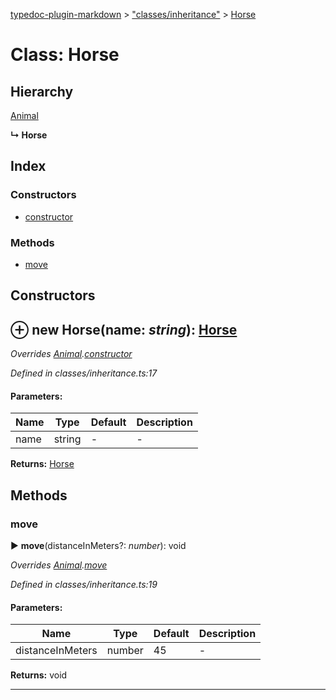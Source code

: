 [typedoc-plugin-markdown](../index.md) > ["classes/inheritance"](../modules/_classes_inheritance_.md) > [Horse](../classes/_classes_inheritance_.horse.md)

# Class: Horse

## Hierarchy


 [Animal](../classes/_classes_inheritance_.animal.md)

**↳ Horse**






## Index

### Constructors

* [constructor](_classes_inheritance_.horse.md#constructor)


### Methods

* [move](_classes_inheritance_.horse.md#move)



<a id="constructor"></a>

## Constructors


## ⊕ **new Horse**(name: *string*): [Horse](../classes/_classes_inheritance_.horse.md)


*Overrides [Animal](_classes_inheritance_.animal.md).[constructor](_classes_inheritance_.animal.md#constructor)*

*Defined in classes/inheritance.ts:17*

#### Parameters:

| Name  | Type                | Default | Description  |
| ------ | ------------------- | ------------ | ------------ |
| name  | string | - | - |


**Returns:** [Horse](../classes/_classes_inheritance_.horse.md)


## Methods

<a id="move"></a>

###  move

► **move**(distanceInMeters?: *number*): void

*Overrides [Animal](_classes_inheritance_.animal.md).[move](_classes_inheritance_.animal.md#move)*

*Defined in classes/inheritance.ts:19*

#### Parameters:

| Name  | Type                | Default | Description  |
| ------ | ------------------- | ------------ | ------------ |
| distanceInMeters  | number | 45 | - |


**Returns:** void

---



